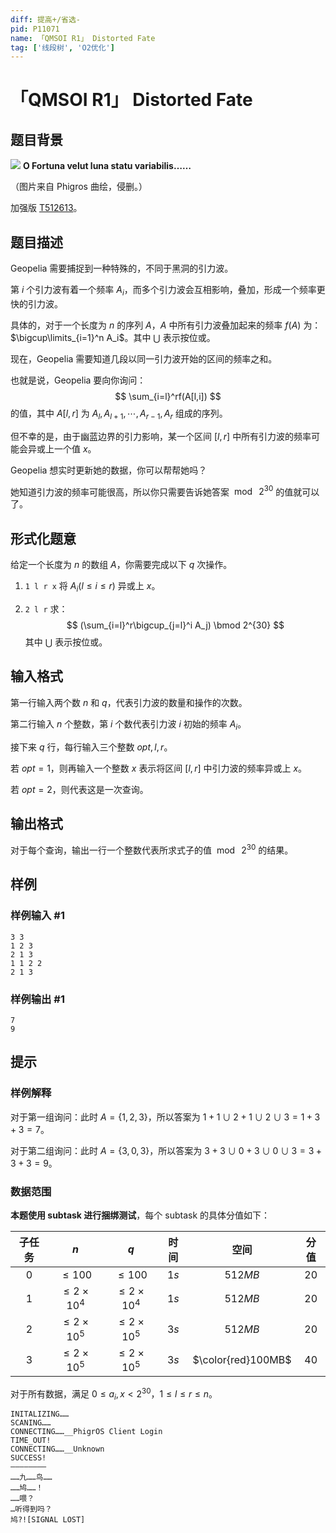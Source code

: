 ```yaml
---
diff: 提高+/省选-
pid: P11071
name: 「QMSOI R1」 Distorted Fate
tag: ['线段树', 'O2优化']
---
```

# 「QMSOI R1」 Distorted Fate
## 题目背景

![](https://cdn.luogu.com.cn/upload/image_hosting/oeu0ft9d.png)
**O Fortuna velut luna statu variabilis……**

（图片来自 Phigros 曲绘，侵删。）

加强版 [T512613](https://www.luogu.com.cn/problem/T512613)。
## 题目描述

Geopelia 需要捕捉到一种特殊的，不同于黑洞的引力波。

第 $i$ 个引力波有着一个频率 $A_i$，而多个引力波会互相影响，叠加，形成一个频率更快的引力波。

具体的，对于一个长度为 $n$ 的序列 $A$，$A$ 中所有引力波叠加起来的频率 $f(A)$ 为：$\bigcup\limits_{i=1}^n A_i$。其中 $\bigcup$ 表示按位或。

现在，Geopelia 需要知道几段以同一引力波开始的区间的频率之和。

也就是说，Geopelia 要向你询问：
$$
\sum_{i=l}^rf(A[l,i])
$$
的值，其中 $A[l,r]$ 为 $A_l,A_{l+1},\cdots,A_{r-1},A_r$ 组成的序列。

但不幸的是，由于幽蓝边界的引力影响，某一个区间 $[l,r]$ 中所有引力波的频率可能会异或上一个值 $x$。

Geopelia 想实时更新她的数据，你可以帮帮她吗？

她知道引力波的频率可能很高，所以你只需要告诉她答案 $\bmod \ 2^{30}$ 的值就可以了。

## 形式化题意

给定一个长度为 $n$ 的数组 $A$，你需要完成以下 $q$ 次操作。

1. ```1 l r x``` 将 $A_i(l\le i\le r)$ 异或上 $x$。

2. ```2 l r``` 求：
$$
(\sum_{i=l}^r\bigcup_{j=l}^i A_j) \bmod 2^{30}
$$
其中 $\bigcup$ 表示按位或。
## 输入格式

第一行输入两个数 $n$ 和 $q$，代表引力波的数量和操作的次数。

第二行输入 $n$ 个整数，第 $i$ 个数代表引力波 $i$ 初始的频率 $A_i$。

接下来 $q$ 行，每行输入三个整数 $opt,l,r$。

若 $opt=1$，则再输入一个整数 $x$ 表示将区间 $[l,r]$ 中引力波的频率异或上 $x$。

若 $opt=2$，则代表这是一次查询。
## 输出格式

对于每个查询，输出一行一个整数代表所求式子的值 $\bmod  \ 2^{30}$ 的结果。 
## 样例

### 样例输入 #1
```
3 3
1 2 3
2 1 3
1 1 2 2
2 1 3
```
### 样例输出 #1
```
7
9
```
## 提示

### 样例解释

对于第一组询问：此时 $A=\{1,2,3\}$，所以答案为 $1+1\cup 2+1\cup 2\cup 3=1+3+3=7$。

对于第二组询问：此时 $A=\{3,0,3\}$，所以答案为 $3+3\cup 0+3\cup 0\cup 3=3+3+3=9$。

### 数据范围
**本题使用 subtask 进行捆绑测试**，每个 subtask 的具体分值如下：

| 子任务 | $n$ | $q$ | 时间 | 空间 | 分值 |
| :----------: | :----------: | :----------: | :----------: | :----------: |:----------:|
| $0$ | $\le 100$ | $\le 100$ | $1s$ | $512MB$ | $20$ |
| $1$ | $\le 2\times 10^4$ | $\le 2\times 10^4$ | $1s$ | $512MB$ |$20$ |
| $2$ | $\le 2\times 10^5$ | $\le 2\times 10^5$ | $3s$ | $512MB$ |$20$ |
| $3$ | $\le 2\times 10^5$ | $\le 2\times 10^5$ | $3s$ | $\color{red}100MB$ |$40$ |

对于所有数据，满足 $0\le a_i,x< 2^{30}$，$1\le l\le r\le n$。

```
INITALIZING……
SCANING……
CONNECTING……__PhigrOS Client Login
TIME_OUT!
CONNECTING……__Unknown
SUCCESS!
————————
……九……鸟……
……鸠……！
……喂？
…听得到吗？
鸠?![SIGNAL LOST]
```
